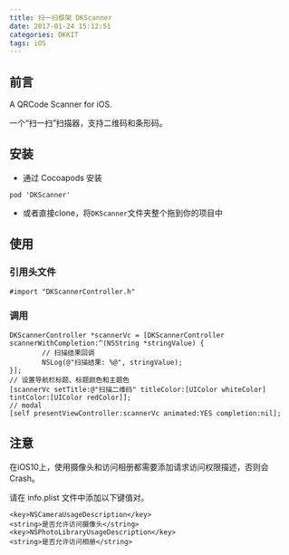 ```yaml
---
title: 扫一扫框架 DKScanner
date: 2017-01-24 15:12:51
categories: DKKIT
tags: iOS
---
```


## 前言

A QRCode Scanner for iOS.

一个“扫一扫”扫描器，支持二维码和条形码。

<!-- more -->

## 安装

- 通过 Cocoapods 安装

```objc
pod 'DKScanner'
```

- 或者直接clone，将`DKScanner`文件夹整个拖到你的项目中

## 使用

### 引用头文件

```objc
#import "DKScannerController.h" 

```

### 调用

```objc
DKScannerController *scannerVc = [DKScannerController scannerWithCompletion:^(NSString *stringValue) {
        // 扫描结果回调
        NSLog(@"扫描结果: %@", stringValue);
}];
// 设置导航栏标题、标题颜色和主题色
[scannerVc setTitle:@"扫描二维码" titleColor:[UIColor whiteColor] tintColor:[UIColor redColor]];
// modal
[self presentViewController:scannerVc animated:YES completion:nil];

```

## 注意

在iOS10上，使用摄像头和访问相册都需要添加请求访问权限描述，否则会 Crash。

请在 info.plist 文件中添加以下键值对。

```objc
<key>NSCameraUsageDescription</key>
<string>是否允许访问摄像头</string>
<key>NSPhotoLibraryUsageDescription</key>
<string>是否允许访问相册</string>
```